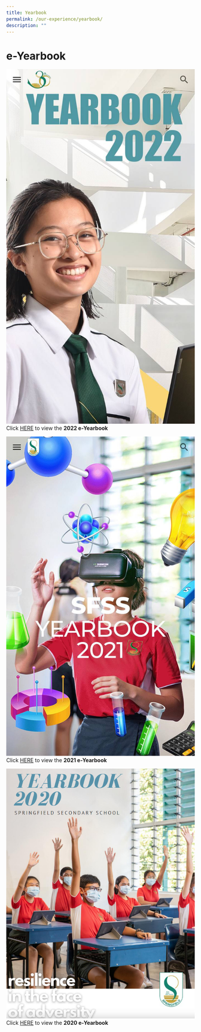 ```yaml
---
title: Yearbook
permalink: /our-experience/yearbook/
description: ""
---
```

# **e-Yearbook**

![](/images/yearbook_2022_2.jpeg)
Click [HERE](https://sites.google.com/d/1JhODuId5bLt9C0PlzTFfMwvpzCn6KKr6/p/1xVVttNW3nSko_Fg-TKr2emOMVIUpuGAC/edit) to view the **2022 e-Yearbook**


![](/images/yearbook_2021.jpeg)
Click [HERE](https://sites.google.com/moe.edu.sg/sfssyearbook2021/home) to view the **2021 e-Yearbook**

![](/images/Yearbook%202020.png)
Click [HERE](https://drive.google.com/file/d/1dijlPXrlhjiZfICgeyXUk9DiwmM7MVHC/view?usp=share_link) to view the **2020 e-Yearbook**